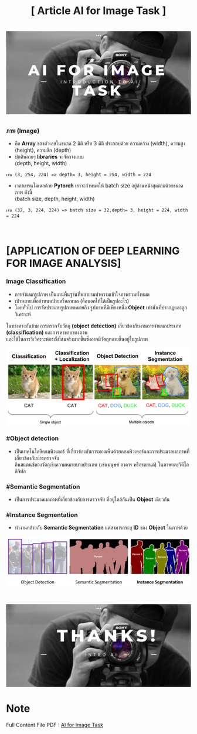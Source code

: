 <h1 align="center"> 
 [ Article AI for Image Task ]
<h1>
 
 ![Image](File/Image/Intro%20image.png)
 
 ### ภาพ (Image)
 - คือ **Array** ของตัวเลขในขนาด 2 มิติ หรือ 3 มิติ ประกอบด้วย ความกว้าง (width), ความสูง (height), ความลึก (depth)
 - ปกติหลายๆ **libraries** จะจัดวางแบบ <br>(depth, height, width)
 
 ```
 เช่น (3, 254, 224) => depth= 3, height = 254, width = 224
 ```
 
 - เวลาเทรนโมเดลด้วย **Pytorch** เราจะกำหนดให้ batch size อยู่ด้านหน้าสุดตามด้วยขนาดภาพ ดังนี้ <br>(batch size, depth, height, width) 
 
 ```
 เช่น (32, 3, 224, 224) => batch size = 32,depth= 3, height = 224, width = 224
 ```
 <br>
 
 # [APPLICATION OF DEEP LEARNING FOR IMAGE ANALYSIS]
 
 ### Image Classification
 - การจำแนกรูปภาพ เป็นงานพื้นฐานที่พยายามทำความเข้าใจภาพรวมทั้งหมด
 - เป้าหมายเพื่อกำหนดป้ายหรือลาเบล (คือบอกให้ได้เป็นรูปอะไร)
 - โดยทั่วไป การจัดประเภทรูปภาพหมายถึง รูปภาพที่มีเพียงหนึ่ง **Object** เท่านั้นที่ปรากฏและถูกวิเคราะห์
 
 ในทางตรงกันข้าม การตรวจจับวัตถุ **(object detection)** เกี่ยวข้องกับงานการจำแนกประเภท **(classification)** และการหาขอบของภาพ <br>และใช้ในการวิเวิคราะห์กรณีที่สมจริงมากขึ้นซึ่งอาจมีวัตถุหลายชิ้นอยู่ในรูปภาพ
 
 <p align="center">
  <img src="File/Image/Citation needed.png">
 <p>
 
  ### #Object detection
   - เป็นเทคโนโลยีคอมพิวเตอร์ ที่เกี่ยวข้องกับการมองเห็นด้วยคอมพิวเตอร์และการประมวลผลภาพที่เกี่ยวข้องกับการตรวจจับ <br>อินสแตนซ์ของวัตถุเชิงความหมายบางประเภท (เช่นมนุษย์ อาคาร หรือรถยนต์) ในภาพและวิดีโอดิจิทัล
  ### #Semantic Segmentation
   - เป็นการประมวลผลภาพที่เกี่ยวข้องกับการตรวจจับ ที่อยู่ใกล้กันเป็น **Object** เดียวกัน
  ### #Instance Segmentation
   - ทำงานคล้ายกับ **Semantic Segmentation** แต่สามารถระบุ **ID** ของ **Object** ในภาพด้วย
 <p align="center">
  <img src="File/Image/Segmentation.png">
 <p><br>
  
  ![Image](File/Image/Thank.png)

  # Note
  Full Content File PDF : [AI for Image Task](File/PDF/AI%20for%20image%20task.pdf)
